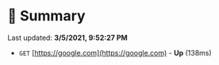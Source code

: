 # 📖 Summary
Last updated: **3/5/2021, 9:52:27 PM**

- `GET` [https://google.com](https://google.com) - **Up** (138ms)
